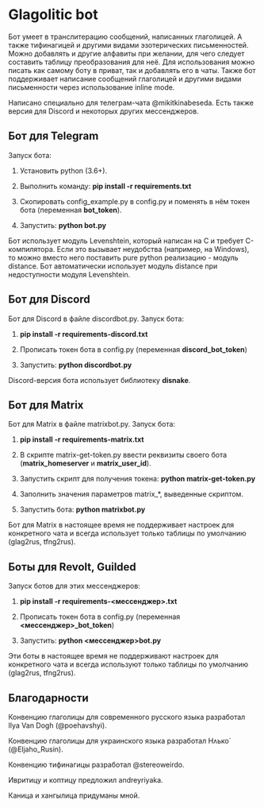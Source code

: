# Glagolitic bot

Бот умеет в транслитерацию сообщений, написанных глаголицей. А также тифинагицей и другими видами
эзотерических письменностей. Можно добавлять и другие алфавиты при желании, для чего следует составить
таблицу преобразования для неё. Для использования можно писать как самому боту в приват, так и
добавлять его в чаты. Также бот поддерживает написание сообщений глаголицей и другими видами
письменности через использование inline mode.

Написано специально для телеграм-чата @mikitkinabeseda. Есть также версия для Discord и некоторых
других мессенджеров.

## Бот для Telegram

Запуск бота:

1. Установить python (3.6+).

2. Выполнить команду: **pip install -r requirements.txt**

3. Скопировать config\_example.py в config.py и поменять в нём токен бота (переменная **bot_token**).

4. Запустить: **python bot.py**

Бот использует модуль Levenshtein, который написан на C и требует C-компилятора.
Если это вызывает неудобства (например, на Windows), то можно вместо него поставить
pure python реализацию - модуль distance. Бот автоматически использует модуль distance
при недоступности модуля Levenshtein.

## Бот для Discord

Бот для Discord в файле discordbot.py. Запуск бота:

1. **pip install -r requirements-discord.txt**

2. Прописать токен бота в config.py (переменная **discord_bot_token**)

3. Запустить: **python discordbot.py**

Discord-версия бота использует библиотеку **disnake**.

## Бот для Matrix

Бот для Matrix в файле matrixbot.py. Запуск бота:

1. **pip install -r requirements-matrix.txt**

2. В скрипте matrix-get-token.py ввести реквизиты своего бота (**matrix\_homeserver** и **matrix\_user\_id**).

3. Запустить скрипт для получения токена: **python matrix-get-token.py**

4. Заполнить значения параметров matrix\_\*, выведенные скриптом.

5. Запустить бота: **python matrixbot.py**

Бот для Matrix в настоящее время не поддерживает настроек для конкретного чата и всегда использует только таблицы по умолчанию
(glag2rus, tfng2rus).

## Боты для Revolt, Guilded

Запуск ботов для этих мессенджеров:

1. **pip install -r requirements-<мессенджер>.txt**

2. Прописать токен бота в config.py (переменная **<мессенджер>_bot_token**)

3. Запустить: **python <мессенджер>bot.py**

Эти боты в настоящее время не поддерживают настроек для конкретного чата и всегда используют только таблицы по умолчанию
(glag2rus, tfng2rus).

## Благодарности

Конвенцию глаголицы для современного русского языка разработал Ilya Van Dogh (@poehavshyi).

Конвенцию глаголицы для украинского языка разработал Нʌько́ (@Eljaho\_Rusin).

Конвенцию тифинагицы разработал @stereoweirdo.

Ивритицу и коптицу предложил andreyriyaka.

Каница и хангылица придуманы мной.
